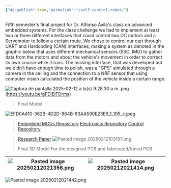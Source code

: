 ```yaml
---
{"dg-publish":true,"permalink":"/self-control-robot/"}
---
```


Fifth semester's final project for Dr. Alfonso Ávila's class on advanced embedded systems. For the class challenge we had to implement at least two or three different interfaces that could control two DC motors and a Servomotor to follow a certain route. We chose to control our cart through UART and Hardcoding (CAN) interfaces, making a system as denoted in the graphic below that uses different mechanical  sensors (ESC, IMU) to gather data from the motors and about the vehicle's movement in order to correct its own course while it runs. The missing interface, that was developed but we didn't have enough time to polish, was a "GPS" simulated through a camera in the ceiling and the connection to a NRF sensor that using computer vision calculated the position of the vehicle inside a certain range. 

![Captura de pantalla 2025-02-12 a la(s) 9.28.30 a.m..png](/img/user/imagenes/Captura%20de%20pantalla%202025-02-12%20a%20la(s)%209.28.30%20a.m..png)(https://youtu.be/gFDlEiFDrms)

>Final Model

![EFD0A410-362B-4D2D-864B-83AA590E23E9_1_105_c.jpeg](/img/user/imagenes/EFD0A410-362B-4D2D-864B-83AA590E23E9_1_105_c.jpeg)

> [Embedded MCUs Repository](https://github.com/CEJ2-Robotics/JO1_Embedded)
> [Electronics Repository](https://github.com/CEJ2-Robotics/JO1_Electronics)
> [Control Repository ](https://github.com/CEJ2-Robotics/JO1_Control.git)


> [Research Paper](https://docs.google.com/document/d/1-Lp5cSIEmAinlWhfnXFWSenTsRBmVe9RvbURuot7qUM/edit?tab=t.0)
![Pasted image 20250212103157.png](/img/user/imagenes/Pasted%20image%2020250212103157.png)


> Final 3D Model For the designed PCB and fabricated/tuned PCB

| ![Pasted image 20250212021356.png](/img/user/imagenes/Pasted%20image%2020250212021356.png) | ![Pasted image 20250212021414.png](/img/user/imagenes/Pasted%20image%2020250212021414.png) |
| ------------------------------------ | ------------------------------------ |

![Pasted image 20250212021442.png](/img/user/imagenes/Pasted%20image%2020250212021442.png)
